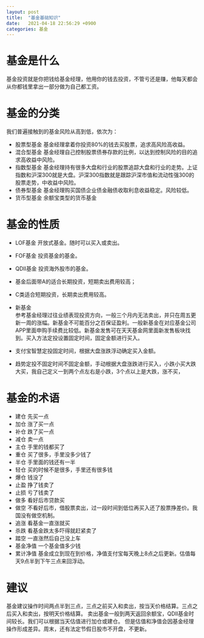 ```yaml
---
layout: post
title:  "基金基础知识"
date:   2021-04-18 22:56:29 +0900
categories: 基金
---
```


# 基金是什么

基金投资就是你把钱给基金经理，他用你的钱去投资，不管亏还是赚，他每天都会从你都钱里拿出一部分做为自己都工资。

# 基金的分类
我们普遍接触到的基金风险从高到低，依次为：
- 股票型基金
基金经理拿着你投资80%的钱去买股票，追求高风险高收益。
- 混合型基金
基金经理自己控制股票债券存款的比例，以达到控制风险的目的追求高收益中风险。
- 指数型基金
基金经理持有很多大盘和行业的股票追踪大盘和行业的走势。上证指数和沪深300就是大盘。沪深300指数就是跟踪沪深市值和流动性强300的股票走势，中收益中风险。
- 债券型基金
基金经理购买国债企业债金融债收取利息收益稳定。风险较低。
- 货币型基金
余额宝类型的货币基金

# 基金的性质

- LOF基金
开放式基金。随时可以买入或卖出。
- FOF基金
投资基金的基金。
- QDII基金
投资海外股市的基金。

- 基金后面带A的适合长期投资，短期卖出费用较高；
- C类适合短期投资，长期卖出费用较高。

- 新基金  
参考基金经理过往业绩表现投资方向，一般三个月内无法卖出，并只在周五更新一周的涨幅。新基金不可能百分之百保证盈利。一般新基金在对应基金公司APP里面申购手续费比较低。新基金发售可在天天基金网里面新发售板块找到。买入方法定投设置固定时间，固定金额进行买入。
- 支付宝智慧定投固定时间，根据大盘涨跌浮动确定买入金额。
- 趋势定投不固定时间不固定金额，手动根据大盘涨跌进行买入，小跌小买大跌大买，我自己定义一到两个点左右是小跌，3个点以上是大跌，涨不买，

# 基金的术语

- 建仓
先买一点
- 加仓
涨了买一点
- 补仓
跌了买一点
- 减仓
卖一点
- 主仓
手里的钱都买了
- 重仓
买了很多，手里没多少钱了
- 半仓
手里面的钱还有一半
- 轻仓
买的时候不是很多，手里还有很多钱
- 爆仓
钱没了
- 止盈
挣了钱卖了
- 止损
亏了钱卖了
- 做多
看好后市贷款买
- 做空
不看好后市，借股票卖出，过一段时间到低位再买入还了股票挣差价。我国没有做空机制。
- 追涨
看基金一直涨就买
- 杀跌
看基金跌太多吓得就赶紧卖了
- 踏空
一直涨然后自己没上车
- 基金净值
一个基金值多少钱
- 累计净值
基金成立到现在到价格，净值支付宝每天晚上8点之后更新。估值每天9点半到下午三点来回浮动。


# 建议
基金建议操作时间两点半到三点，三点之前买入和卖出，按当天价格结算。三点之后买入和卖出，按明天价格结算。 卖出基金一般到两天返回余额宝，QDII基金时间较长。我们可以根据当天估值进行加仓或建仓。
但是估值和净值会因基金经理操作形成差异。周末，还有法定节假日股市不开盘，不更新。















